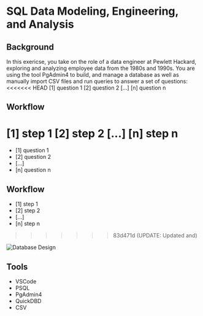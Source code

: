 # SQL Data Modeling, Engineering, and Analysis

## Background
In this exericse, you take on the role of a data engineer at Pewlett Hackard, exploring and analyzing employee data from the 1980s and 1990s. You  are using the tool PgAdmin4 to build, and manage a database as well as manually import CSV files and run queries to answer a set of questions:
<<<<<<< HEAD
[1] question 1
[2] question 2
[...]
[n] question n

## Workflow
[1] step 1
[2] step 2
[...]
[n] step n
=======
- [1] question 1
- [2] question 2
- [...]
- [n] question n

## Workflow
- [1] step 1
- [2] step 2
- [...]
- [n] step n
>>>>>>> 83d471d (UPDATE: Updated  and)

![Database Design](https://github.com/robert-z-lehr/SQL-Exploring-Pewlett-Hackard-Employee-Records/raw/main/results/QuickDBD-export.png)

## Tools
- VSCode
- PSQL
- PgAdmin4
- QuickDBD
- CSV

